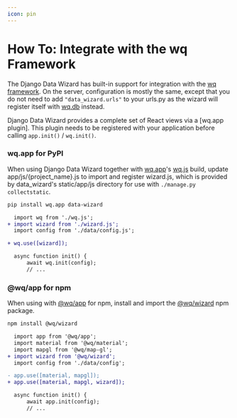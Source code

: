 ```yaml
---
icon: pin
---
```


# How To: Integrate with the wq Framework

The Django Data Wizard has built-in support for integration with the [wq framework].  On the server, configuration is mostly the same, except that you do not need to add `"data_wizard.urls"` to your urls.py as the wizard will register itself with [wq.db] instead.

Django Data Wizard provides a complete set of React views via a [wq.app plugin].  This plugin needs to be registered with your application before calling `app.init()` / `wq.init()`.

### wq.app for PyPI

When using Django Data Wizard together with [wq.app]'s [wq.js] build, update app/js/{project_name}.js to import and register wizard.js, which is provided by data_wizard's static/app/js directory for use with `./manage.py collectstatic`.

```bash
pip install wq.app data-wizard
```

```diff
  import wq from './wq.js';
+ import wizard from './wizard.js';
  import config from './data/config.js';

+ wq.use([wizard]);

  async function init() {
      await wq.init(config);
      // ...
```

### @wq/app for npm

When using with [@wq/app] for npm, install and import the [@wq/wizard] npm package.

```bash
npm install @wq/wizard
```

```diff
  import app from '@wq/app';
  import material from '@wq/material';
  import mapgl from '@wq/map-gl';
+ import wizard from '@wq/wizard';
  import config from './data/config';

- app.use([material, mapgl]);
+ app.use([material, mapgl, wizard]);

  async function init() {
      await app.init(config);
      // ...
```

[wq framework]: https://wq.io/
[wq.db]: https://wq.io/wq.db/
[plugins]: https://wq.io/plugins/
[django data wizard]: https://github.com/wq/django-data-wizard
[wq.app]: https://wq.io/wq.app/
[wq.js]: https://wq.io/wq
[@wq/app]: https://wq.io/@wq/app
[@wq/wizard]: ../@wq/wizard.md

